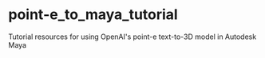 # point-e_to_maya_tutorial
Tutorial resources for using OpenAI's point-e text-to-3D model in Autodesk Maya
